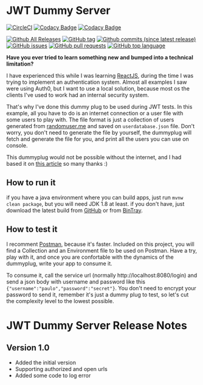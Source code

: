 # JWT Dummy Server
[![CircleCI](https://circleci.com/gh/paulushcgcj/jwtdummyserver/tree/master.svg?style=svg)](https://circleci.com/gh/paulushcgcj/jwtdummyserver/tree/master)
[![Codacy Badge](https://api.codacy.com/project/badge/Grade/c20273d454fe4ce38ccbbdaaa46ebded)](https://app.codacy.com/app/paulushc/jwtdummyserver?utm_source=github.com&utm_medium=referral&utm_content=paulushcgcj/jwtdummyserver&utm_campaign=badger)
[![Codacy Badge](https://api.codacy.com/project/badge/Coverage/ef3fef2c873a47e08ec251ce96e2b630)](https://www.codacy.com/app/paulushc/jwtdummyserver?utm_source=github.com&utm_medium=referral&utm_content=paulushcgcj/jwtdummyserver&utm_campaign=Badge_Coverage)


[![Github All Releases](https://img.shields.io/github/downloads/paulushcgcj/jwtdummyserver/total.svg)](https://github.com/paulushcgcj/jwtdummyserver)
[![GitHub tag](https://img.shields.io/github/tag/paulushcgcj/jwtdummyserver.svg)](https://github.com/paulushcgcj/jwtdummyserver)
[![Github commits (since latest release)](https://img.shields.io/github/commits-since/paulushcgcj/jwtdummyserver/latest.svg)](https://github.com/paulushcgcj/jwtdummyserver)
[![GitHub issues](https://img.shields.io/github/issues-raw/paulushcgcj/jwtdummyserver.svg)](https://github.com/paulushcgcj/jwtdummyserver)
[![GitHub pull requests](https://img.shields.io/github/issues-pr-raw/paulushcgcj/jwtdummyserver.svg)](https://github.com/paulushcgcj/jwtdummyserver)
[![GitHub top language](https://img.shields.io/github/languages/top/paulushcgcj/jwtdummyserver.svg)](https://github.com/paulushcgcj/jwtdummyserver)


**Have you ever tried to learn something new and bumped into a technical limitation?**

I have experienced this while I was learning [ReactJS](https://reactjs.org/), during the time I was trying to implement an authentication system. Almost all examples I saw were using Auth0, but I want to use a local solution, because most os the clients I've used to work had an internal security system.

That's why I've done this dummy plug to be used during JWT tests. In this example, all you have to do is an internet connection or a user file with some users to play with. The file format is just a collection of users generated from [randomuser.me](https://randomuser.me) and saved on `userdatabase.json` file. Don't worry, you don't need to generate the file by yourself, the dummyplug will fetch and generate the file for you, and print all the users you can use on console.

This dummyplug would not be possible without the internet, and I had based it on [this article](http://andreybleme.com/2017-04-01/autenticacao-com-jwt-no-spring-boot/) so many thanks :)

## How to run it

if you have a java environment where you can build apps, just run `mvnw clean package`, but you will need JDK 1.8 at least. if you don't have, just download the latest build from [GitHub](https://github.com/paulushcgcj/jwtdummyserver/releases) or from [BinTray](https://bintray.com/paulushc/org.paulushc/download_file?file_path=org%2Fpaulushc%2Fjwt-dummy-server%2F1.0.0%2Fjwt-dummy-server-1.0.0.jar).

## How to test it

I recomment [Postman](https://www.getpostman.com/), because it's faster. Included on this project, you will find a Collection and an Environment file to be used on Postman. Have a try, play with it, and once you are confortable with the dynamics of the dummyplug, write your app to consume it.

To consume it, call the service url (normally http://localhost:8080/login) and send a json body with username and password like this `{"username":"paulo","password":"secret"}`. You don't need to encrypt your password to send it, remember it's just a dummy plug to test, so let's cut the complexity level to the lowest possible.

# JWT Dummy Server Release Notes

## Version 1.0

- Added the initial version
- Supporting authorized and open urls
- Added some code to log error